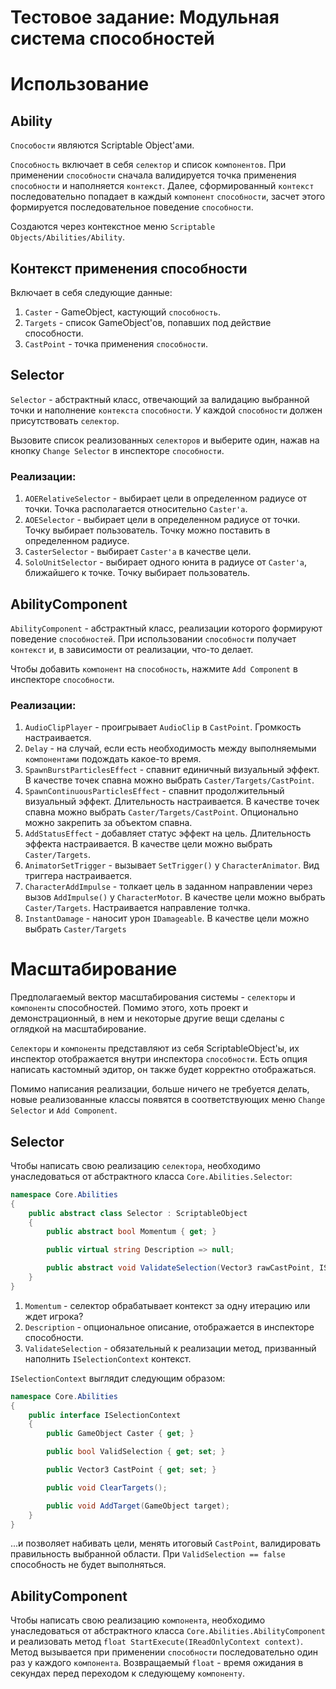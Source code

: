 # Тестовое задание: Модульная система способностей
# Использование
## Ability
`Способости` являются Scriptable Object'ами.

`Способность` включает в себя `селектор` и список `компонентов`.
При применении `способности` сначала валидируется точка применения `способности` и наполняется `контекст`.
Далее, сформированный `контекст` последовательно попадает в каждый `компонент` `способности`, засчет этого формируется последовательное поведение `способности`.

Создаются через контекстное меню `Scriptable Objects/Abilities/Ability`.

## Контекст применения способности
Включает в себя следующие данные:
1. `Caster` - GameObject, кастующий `способность`.
2. `Targets` - список GameObject'ов, попавших под действие способности.
3. `CastPoint` - точка применения `способности`.

## Selector
`Selector` - абстрактный класс, отвечающий за валидацию выбранной точки и наполнение `контекста` `способности`.
У каждой `способности` должен присутствовать `селектор`.

Вызовите список реализованных `селекторов` и выберите один, нажав на кнопку `Change Selector` в инспекторе `способности`.

### Реализации:
1. `AOERelativeSelector` - выбирает цели в определенном радиусе от точки. Точка располагается относительно `Caster'а`.
2. `AOESelector` - выбирает цели в определенном радиусе от точки. Точку выбирает пользователь. Точку можно поставить в определенном радиусе.
3. `CasterSelector` - выбирает `Caster'а` в качестве цели.
4. `SoloUnitSelector` - выбирает одного юнита в радиусе от `Caster'а`, ближайшего к точке. Точку выбирает пользователь.

## AbilityComponent
`AbilityComponent` - абстрактный класс, реализации которого формируют поведение `способностей`.
При использовании `способности` получает `контекст` и, в зависимости от реализации, что-то делает.

Чтобы добавить `компонент` на `способность`, нажмите `Add Component` в инспекторе `способности`.

### Реализации:
1. `AudioClipPlayer` - проигрывает `AudioClip` в `CastPoint`. Громкость настраивается.
2. `Delay` - на случай, если есть необходимость между выполняемыми `компонентами` подождать какое-то время.
3. `SpawnBurstParticlesEffect` - спавнит единичный визуальный эффект. В качестве точек спавна можно выбрать `Caster/Targets/CastPoint`.
4. `SpawnContinuousParticlesEffect` - спавнит продолжительный визуальный эффект. Длительность настраивается. В качестве точек спавна можно выбрать `Caster/Targets/CastPoint`. Опционально можно закрепить за объектом спавна.
5. `AddStatusEffect` - добавляет статус эффект на цель. Длительность эффекта настраивается. В качестве цели можно выбрать `Caster/Targets`.
6. `AnimatorSetTrigger` - вызывает `SetTrigger()` у `CharacterAnimator`. Вид триггера настраивается.
7. `CharacterAddImpulse` - толкает цель в заданном направлении через вызов `AddImpulse()` у `CharacterMotor`. В качестве цели можно выбрать `Caster/Targets`. Настраивается направление толчка.
8. `InstantDamage` - наносит урон `IDamageable`. В качестве цели можно выбрать `Caster/Targets`

# Масштабирование
Предполагаемый вектор масштабирования системы - `селекторы` и `компоненты` способностей. Помимо этого, хоть проект и демонстрационный, в нем и некоторые другие вещи сделаны с оглядкой на масштабирование.

`Селекторы` и `компоненты` представляют из себя ScriptableObject'ы, их инспектор отображается внутри инспектора `способности`. Есть опция написать кастомный эдитор, он также будет корректно отображаться.

Помимо написания реализации, больше ничего не требуется делать, новые реализованные классы появятся в соответствующих меню `Change Selector` и `Add Component`.

## Selector
Чтобы написать свою реализацию `селектора`, необходимо унаследоваться от абстрактного класса `Core.Abilities.Selector`:
```csharp
namespace Core.Abilities
{
    public abstract class Selector : ScriptableObject 
    {
        public abstract bool Momentum { get; }

        public virtual string Description => null;

        public abstract void ValidateSelection(Vector3 rawCastPoint, ISelectionContext context);
    }
}
```

1. `Momentum` - селектор обрабатывает контекст за одну итерацию или ждет игрока?
2. `Description` - опциональное описание, отображается в инспекторе способности.
3. `ValidateSelection` - обязательный к реализации метод, призванный наполнить `ISelectionContext` контекст. 

`ISelectionContext` выглядит следующим образом:
```csharp
namespace Core.Abilities
{
    public interface ISelectionContext
    {
        public GameObject Caster { get; }

        public bool ValidSelection { get; set; }

        public Vector3 CastPoint { get; set; }

        public void ClearTargets();

        public void AddTarget(GameObject target);
    }
}
```
...и позволяет набивать цели, менять итоговый `CastPoint`, валидировать правильность выбранной области. При `ValidSelection == false` способность не будет выполняться.

## AbilityComponent
Чтобы написать свою реализацию `компонента`, необходимо унаследоваться от абстрактного класса `Core.Abilities.AbilityComponent` и реализовать метод `float StartExecute(IReadOnlyContext context)`.
Метод вызывается при применении `способности` последовательно один раз у каждого `компонента`.
Возвращаемый `float` - время ожидания в секундах перед переходом к следующему `компоненту`.
